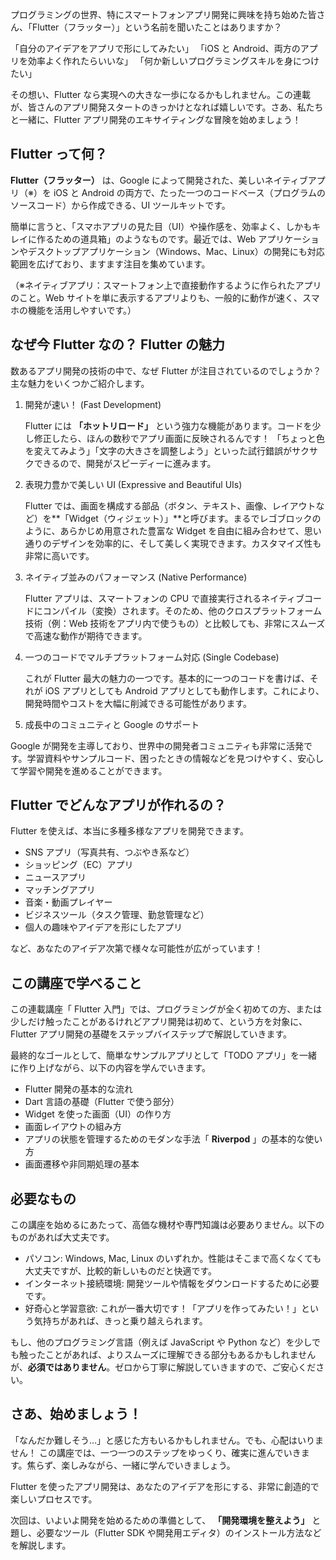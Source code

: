 <style>
  .yellow {
    color: #DCDCAA;
  }
  .yellowgreen {
    color: #B5CEA8;
  }
  .green {
    color: #4EC9B0;
  }
  .blue {
    color: #569CD6; 
  }
  .skyblue {
    color: #9CDCFE;
  }
  .purple {
    color: #C586C0;
  }
  .pink {
    color: pink;
  }
  .orange {
    color: #CE9178;
    * {
      color: #CE9178;
    }
  }
  .gray {
    color: #757575;
    * {
      color: #757575;
    }
  }
</style>

プログラミングの世界、特にスマートフォンアプリ開発に興味を持ち始めた皆さん、「Flutter（フラッター）」という名前を聞いたことはありますか？

「自分のアイデアをアプリで形にしてみたい」
「iOS と Android、両方のアプリを効率よく作れたらいいな」
「何か新しいプログラミングスキルを身につけたい」

その想い、Flutter なら実現への大きな一歩になるかもしれません。この連載が、皆さんのアプリ開発スタートのきっかけとなれば嬉しいです。さあ、私たちと一緒に、Flutter アプリ開発のエキサイティングな冒険を始めましょう！

## Flutter って何？

**Flutter（フラッター）** は、Google によって開発された、美しいネイティブアプリ（※）を iOS と Android の両方で、たった一つのコードベース（プログラムのソースコード）から作成できる、UI ツールキットです。

簡単に言うと、「スマホアプリの見た目（UI）や操作感を、効率よく、しかもキレイに作るための道具箱」のようなものです。最近では、Web アプリケーションやデスクトップアプリケーション（Windows、Mac、Linux）の開発にも対応範囲を広げており、ますます注目を集めています。

（※ネイティブアプリ：スマートフォン上で直接動作するように作られたアプリのこと。Web サイトを単に表示するアプリよりも、一般的に動作が速く、スマホの機能を活用しやすいです。）

## なぜ今 Flutter なの？ Flutter の魅力

数あるアプリ開発の技術の中で、なぜ Flutter が注目されているのでしょうか？ 主な魅力をいくつかご紹介します。

1. 開発が速い！ (Fast Development)

   Flutter には **「ホットリロード」** という強力な機能があります。コードを少し修正したら、ほんの数秒でアプリ画面に反映されるんです！ 「ちょっと色を変えてみよう」「文字の大きさを調整しよう」といった試行錯誤がサクサクできるので、開発がスピーディーに進みます。

2. 表現力豊かで美しい UI (Expressive and Beautiful UIs)

   Flutter では、画面を構成する部品（ボタン、テキスト、画像、レイアウトなど）を**「Widget（ウィジェット）」**と呼びます。まるでレゴブロックのように、あらかじめ用意された豊富な Widget を自由に組み合わせて、思い通りのデザインを効率的に、そして美しく実現できます。カスタマイズ性も非常に高いです。

3. ネイティブ並みのパフォーマンス (Native Performance)

   Flutter アプリは、スマートフォンの CPU で直接実行されるネイティブコードにコンパイル（変換）されます。そのため、他のクロスプラットフォーム技術（例：Web 技術をアプリ内で使うもの）と比較しても、非常にスムーズで高速な動作が期待できます。

4. 一つのコードでマルチプラットフォーム対応 (Single Codebase)

   これが Flutter 最大の魅力の一つです。基本的に一つのコードを書けば、それが iOS アプリとしても Android アプリとしても動作します。これにより、開発時間やコストを大幅に削減できる可能性があります。

5. 成長中のコミュニティと Google のサポート

Google が開発を主導しており、世界中の開発者コミュニティも非常に活発です。学習資料やサンプルコード、困ったときの情報などを見つけやすく、安心して学習や開発を進めることができます。

## Flutter でどんなアプリが作れるの？

Flutter を使えば、本当に多種多様なアプリを開発できます。

- SNS アプリ（写真共有、つぶやき系など）
- ショッピング（EC）アプリ
- ニュースアプリ
- マッチングアプリ
- 音楽・動画プレイヤー
- ビジネスツール（タスク管理、勤怠管理など）
- 個人の趣味やアイデアを形にしたアプリ

など、あなたのアイデア次第で様々な可能性が広がっています！

## この講座で学べること

この連載講座「 Flutter 入門」では、プログラミングが全く初めての方、または少しだけ触ったことがあるけれどアプリ開発は初めて、という方を対象に、Flutter アプリ開発の基礎をステップバイステップで解説していきます。

最終的なゴールとして、簡単なサンプルアプリとして「TODO アプリ」を一緒に作り上げながら、以下の内容を学んでいきます。

- Flutter 開発の基本的な流れ
- Dart 言語の基礎（Flutter で使う部分）
- Widget を使った画面（UI）の作り方
- 画面レイアウトの組み方
- アプリの状態を管理するためのモダンな手法「 **Riverpod** 」の基本的な使い方
- 画面遷移や非同期処理の基本

## 必要なもの

この講座を始めるにあたって、高価な機材や専門知識は必要ありません。以下のものがあれば大丈夫です。

- パソコン: Windows, Mac, Linux のいずれか。性能はそこまで高くなくても大丈夫ですが、比較的新しいものだと快適です。
- インターネット接続環境: 開発ツールや情報をダウンロードするために必要です。
- 好奇心と学習意欲: これが一番大切です！「アプリを作ってみたい！」という気持ちがあれば、きっと乗り越えられます。

もし、他のプログラミング言語（例えば JavaScript や Python など）を少しでも触ったことがあれば、よりスムーズに理解できる部分もあるかもしれませんが、**必須ではありません**。ゼロから丁寧に解説していきますので、ご安心ください。

## さあ、始めましょう！

「なんだか難しそう…」と感じた方もいるかもしれません。でも、心配はいりません！ この講座では、一つ一つのステップをゆっくり、確実に進んでいきます。焦らず、楽しみながら、一緒に学んでいきましょう。

Flutter を使ったアプリ開発は、あなたのアイデアを形にする、非常に創造的で楽しいプロセスです。

次回は、いよいよ開発を始めるための準備として、 **「開発環境を整えよう」** と題し、必要なツール（Flutter SDK や開発用エディタ）のインストール方法などを解説します。
